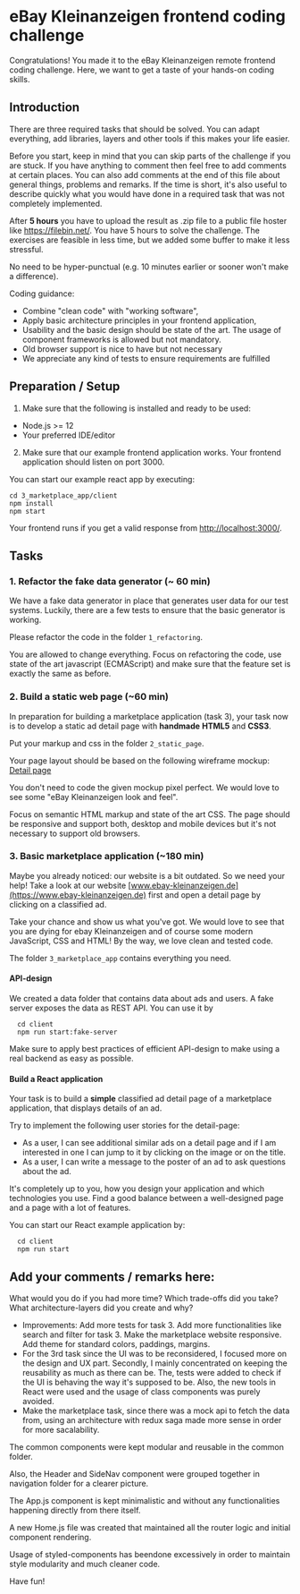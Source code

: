 # eBay Kleinanzeigen frontend coding challenge

Congratulations! You made it to the eBay Kleinanzeigen remote frontend coding challenge. Here, we want to get a taste of your hands-on coding skills.

## Introduction

There are three required tasks that should be solved. You can adapt everything, add libraries, layers and other tools if this makes your life easier.

Before you start, keep in mind that you can skip parts of the challenge if you are stuck. If you have anything to comment then feel free to add comments at certain places. You can also add comments at the end of this file about general things, problems and remarks. If the time is short, it's also useful to describe quickly what you would have done in a required task that was not completely implemented.

After **5 hours** you have to upload the result as .zip file to a public file hoster like <https://filebin.net/>. You have 5 hours to solve the challenge. The exercises are feasible in less time, but we added some buffer to make it less stressful.

No need to be hyper-punctual (e.g. 10 minutes earlier or sooner won't make a difference).

Coding guidance:

- Combine "clean code" with "working software",
- Apply basic architecture principles in your frontend application,
- Usability and the basic design should be state of the art. The usage of component frameworks is allowed but not mandatory.
- Old browser support is nice to have but not necessary
- We appreciate any kind of tests to ensure requirements are fulfilled

## Preparation / Setup

1. Make sure that the following is installed and ready to be used:

  - Node.js >= 12
  - Your preferred IDE/editor

2. Make sure that our example frontend application works. Your frontend application should listen on port 3000.

You can start our example react app by executing:

```
cd 3_marketplace_app/client
npm install
npm start
```

Your frontend runs if you get a valid response from <http://localhost:3000/>.

## Tasks

### 1. Refactor the fake data generator (~ 60 min)

We have a fake data generator in place that generates user data for our test systems. Luckily, there are a few tests to ensure that the basic generator is working.

Please refactor the code in the folder `1_refactoring`.

You are allowed to change everything. Focus on refactoring the code, use state of the art javascript (ECMAScript) and make sure that the feature set is exactly the same as before.

### 2. Build a static web page (~60 min)

In preparation for building a marketplace application (task 3), your task now is to develop a static ad detail page with **handmade** **HTML5** and **CSS3**.

Put your markup and css in the folder `2_static_page`.

Your page layout should be based on the following wireframe mockup: [Detail page](./mockups/detail-page.png)

You don't need to code the given mockup pixel perfect. We would love to see some "eBay Kleinanzeigen look and feel".

Focus on semantic HTML markup and state of the art CSS. The page should be responsive and support both, desktop and mobile devices but it's not necessary to support old browsers.

### 3. Basic marketplace application (~180 min)

Maybe you already noticed: our website is a bit outdated. So we need your help! Take a look at our website [www.ebay-kleinanzeigen.de](https://www.ebay-kleinanzeigen.de) first and open a detail page by clicking on a classified ad.

Take your chance and show us what you've got. We would love to see that you are dying for ebay Kleinanzeigen and of course some modern JavaScript, CSS and HTML! By the way, we love clean and tested code.

The folder `3_marketplace_app` contains everything you need.

#### API-design

We created a data folder that contains data about ads and users.  A fake server exposes the data as REST API. You can use it by

```ssh
  cd client
  npm run start:fake-server
```

Make sure to apply best practices of efficient API-design to make using a real backend as easy as possible.

#### Build a React application

Your task is to build a **simple** classified ad detail page of a marketplace application, that displays details of an ad.

Try to implement the following user stories for the detail-page:

- As a user, I can see additional similar ads on a detail page and if I am interested in one I can jump to it by clicking on the image or on the title.
- As a user, I can write a message to the poster of an ad to ask questions about the ad.

It's completely up to you, how you design your application and which technologies you use. Find a good balance between a well-designed page and a page with a lot of features.

You can start our React example application by:
```ssh
  cd client
  npm run start
```

## Add your comments / remarks here:

What would you do if you had more time? Which trade-offs did you take? What architecture-layers did you create and why?

- Improvements: Add more tests for task 3.
Add more functionalities like search and filter for task 3.
Make the marketplace website responsive.
Add theme for standard colors, paddings, margins.
- For the 3rd task since the UI was to be reconsidered, I focused more on the design and UX part.
Secondly, I mainly concentrated on keeping the reusability as much as there can be.
The, tests were added to check if the UI is behaving the way it's supposed to be.
Also, the new tools in React were used and the usage of class components was purely avoided.
- Make the marketplace task, since there was a mock api to fetch the data from, using an architecture
with redux saga made more sense in order for more sacalability.

The common components were kept modular and reusable in the common folder.

Also, the Header and SideNav component were grouped together in navigation folder for a clearer picture.

The App.js component is kept minimalistic and without any functionalities happening directly from there itself.

A new Home.js file was created that maintained all the router logic and initial component rendering.

Usage of styled-components has beendone excessively in order to maintain style modularity and much cleaner code.

Have fun!


